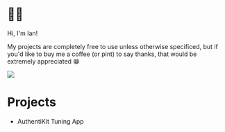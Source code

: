 # 👋😀
Hi, I'm Ian!

My projects are completely free to use unless otherwise specificed, but if you'd like to buy me a coffee (or pint) to say thanks, that would be extremely appreciated 😁

<a href="https://www.buymeacoffee.com/iancolman"><img src="https://img.buymeacoffee.com/button-api/?text=Buy Ian a Beer!&emoji=🍺&slug=iancolman&button_colour=FFDD00&font_colour=000000&font_family=Poppins&outline_colour=000000&coffee_colour=ffffff"></a>

# Projects
* AuthentiKit Tuning App
